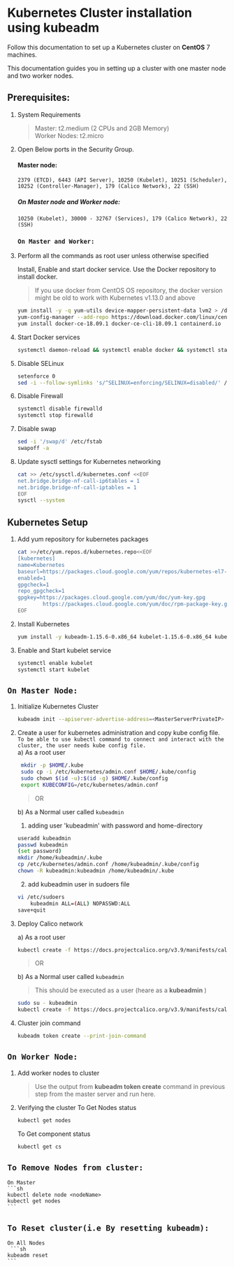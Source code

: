 # Kubernetes Cluster installation using kubeadm
Follow this documentation to set up a Kubernetes cluster on __CentOS__ 7 machines.

This documentation guides you in setting up a cluster with one master node and two worker nodes.

## Prerequisites: 
1. System Requirements 
    >Master: t2.medium (2 CPUs and 2GB Memory)   
    >Worker Nodes: t2.micro 
        
1. Open Below ports in the Security Group. 
   #### Master node: 
    `2379 (ETCD),
     6443 (API Server),
     10250 (Kubelet),
     10251 (Scheduler),
     10252 (Controller-Manager),
     179 (Calico Network),
     22 (SSH)
    `

   ##### On Master node and Worker node:
    `10250 (Kubelet),
     30000 - 32767 (Services),
     179 (Calico Network),
     22 (SSH)
    `  

   ### `On Master and Worker:`
1. Perform all the commands as root user unless otherwise specified
 
   Install, Enable and start docker service.
   Use the Docker repository to install docker.
   > If you use docker from CentOS OS repository, the docker version might be old to work with Kubernetes v1.13.0 and above

   ```sh
   yum install -y -q yum-utils device-mapper-persistent-data lvm2 > /dev/null 2>&1
   yum-config-manager --add-repo https://download.docker.com/linux/centos/docker-ce.repo > /dev/null 2>&1
   yum install docker-ce-18.09.1 docker-ce-cli-18.09.1 containerd.io
   ```
1. Start Docker services 
   ```sh
   systemctl daemon-reload && systemctl enable docker && systemctl start docker && systemctl status docker
   ```
1. Disable SELinux
   ```sh
   setenforce 0
   sed -i --follow-symlinks 's/^SELINUX=enforcing/SELINUX=disabled/' /etc/sysconfig/selinux
   ```
1. Disable Firewall
   ```sh
   systemctl disable firewalld
   systemctl stop firewalld
   ```
1. Disable swap
     ```sh
     sed -i '/swap/d' /etc/fstab
     swapoff -a
    ```
1. Update sysctl settings for Kubernetes networking
   ```sh
   cat >> /etc/sysctl.d/kubernetes.conf <<EOF
   net.bridge.bridge-nf-call-ip6tables = 1
   net.bridge.bridge-nf-call-iptables = 1
   EOF
   sysctl --system
   ```
## Kubernetes Setup
1. Add yum repository for kubernetes packages 
    ```sh
    cat >>/etc/yum.repos.d/kubernetes.repo<<EOF
    [kubernetes]
    name=Kubernetes
    baseurl=https://packages.cloud.google.com/yum/repos/kubernetes-el7-x86_64
    enabled=1
    gpgcheck=1
    repo_gpgcheck=1
    gpgkey=https://packages.cloud.google.com/yum/doc/yum-key.gpg
            https://packages.cloud.google.com/yum/doc/rpm-package-key.gpg
    EOF
    ```
1. Install Kubernetes
    ```sh
    yum install -y kubeadm-1.15.6-0.x86_64 kubelet-1.15.6-0.x86_64 kubectl-1.15.6-0.x86_64
    ```
1. Enable and Start kubelet service
    ```sh
    systemctl enable kubelet
    systemctl start kubelet
    ```
## `On Master Node:`
1. Initialize Kubernetes Cluster
    ```sh
    kubeadm init --apiserver-advertise-address=<MasterServerPrivateIP> --pod-network-cidr=192.168.0.0/16
    ```
1. Create a user for kubernetes administration  and copy kube config file.   
    ``To be able to use kubectl command to connect and interact with the cluster, the user needs kube config file.``  
    a) As a root user
    
    ```sh
     mkdir -p $HOME/.kube
     sudo cp -i /etc/kubernetes/admin.conf $HOME/.kube/config
     sudo chown $(id -u):$(id -g) $HOME/.kube/config
     export KUBECONFIG=/etc/kubernetes/admin.conf
    ```
    > OR
        
    b) As a Normal user called `kubeadmin`

    1) adding user 'kubeadmin' with password and home-directory

    ```sh
    useradd kubeadmin 
    passwd kubeadmin
    (set password)
    mkdir /home/kubeadmin/.kube
    cp /etc/kubernetes/admin.conf /home/kubeadmin/.kube/config
    chown -R kubeadmin:kubeadmin /home/kubeadmin/.kube
    ```
    2) add kubeadmin user in sudoers file

    ```sh
    vi /etc/sudoers
		kubeadmin ALL=(ALL) NOPASSWD:ALL
	save+quit
    ```


1. Deploy Calico network 

    a) As a root user
    ```sh
    kubectl create -f https://docs.projectcalico.org/v3.9/manifests/calico.yaml
    ```
    > OR

    b) As a Normal user called `kubeadmin` 
	> This should be executed as a user (heare as a __kubeadmin__ )
    
    ```sh
    sudo su - kubeadmin 
    kubectl create -f https://docs.projectcalico.org/v3.9/manifests/calico.yaml
    ```

1. Cluster join command
    ```sh
    kubeadm token create --print-join-command
    ```
## `On Worker Node:`
1. Add worker nodes to cluster 
    > Use the output from __kubeadm token create__ command in previous step from the master server and run here.

1. Verifying the cluster
    To Get Nodes status
    ```sh
    kubectl get nodes
    ```
    To Get component status
    ```sh
    kubectl get cs
    ```
## `To Remove Nodes from cluster:`
    On Master
    ```sh
    kubectl delete node <nodeName>
    kubectl get nodes
    ```
## `To Reset cluster(i.e By resetting kubeadm):`
    On All Nodes
     ```sh
    kubeadm reset
    ```

